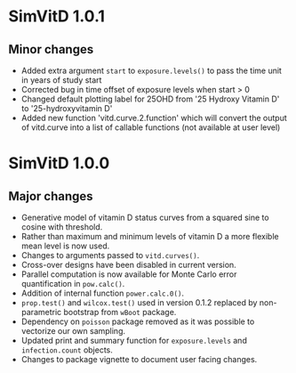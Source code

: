 # SimVitD 1.0.1

## Minor changes

- Added extra argument `start` to `exposure.levels()` to pass the time unit in years of study start
- Corrected bug in time offset of exposure levels when start > 0
- Changed default plotting label for 25OHD from '25 Hydroxy Vitamin D' to '25-hydroxyvitamin D'
- Added new function 'vitd.curve.2.function' which will convert the output of vitd.curve into a list of callable functions (not available at user level)

# SimVitD 1.0.0 

## Major changes

- Generative model of vitamin D status curves from a squared sine to cosine with threshold.
- Rather than maximum and minimum levels of vitamin D a more flexible mean level is now used.
- Changes to arguments passed to `vitd.curves()`.
- Cross-over designs have been disabled in current version.
- Parallel computation is now available for Monte Carlo error quantification in `pow.calc()`.
- Addition of internal function `power.calc.0()`.
- `prop.test()` and `wilcox.test()` used in version 0.1.2 replaced by non-parametric bootstrap from `wBoot` package.
- Dependency on `poisson` package removed as it was possible to vectorize our own sampling.
- Updated print and summary function for `exposure.levels` and `infection.count` objects.
- Changes to package vignette to document user facing changes.


